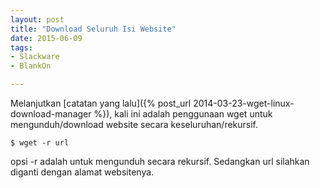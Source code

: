 ```yaml
---
layout: post
title: "Download Seluruh Isi Website"
date: 2015-06-09
tags: 
- Slackware
- BlankOn

---
```

Melanjutkan [catatan yang lalu]({% post_url 2014-03-23-wget-linux-download-manager %}), kali ini adalah penggunaan wget untuk mengunduh/download website secara keseluruhan/rekursif.

```
$ wget -r url
```
opsi -r adalah untuk mengunduh secara rekursif. Sedangkan url silahkan diganti dengan alamat websitenya.
